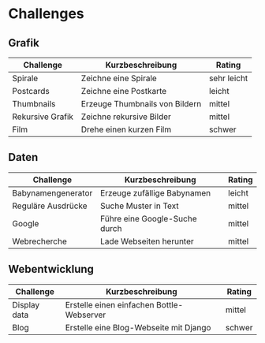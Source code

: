 
# Challenges

## Grafik

| Challenge | Kurzbeschreibung | Rating |
|-----------|------------------|--------|
| Spirale | Zeichne eine Spirale | sehr leicht |
| Postcards | Zeichne eine Postkarte | leicht |
| Thumbnails | Erzeuge Thumbnails von Bildern | mittel |
| Rekursive Grafik | Zeichne rekursive Bilder | mittel |
| Film | Drehe einen kurzen Film | schwer |

## Daten

| Challenge | Kurzbeschreibung | Rating |
|-----------|------------------|--------|
| Babynamengenerator | Erzeuge zufällige Babynamen | leicht |
| Reguläre Ausdrücke | Suche Muster in Text | mittel |
| Google | Führe eine Google-Suche durch | mittel |
| Webrecherche | Lade Webseiten herunter | mittel |

## Webentwicklung

| Challenge | Kurzbeschreibung | Rating |
|-----------|------------------|--------|
| Display data | Erstelle einen einfachen Bottle-Webserver | mittel |
| Blog | Erstelle eine Blog-Webseite mit Django | schwer | 
